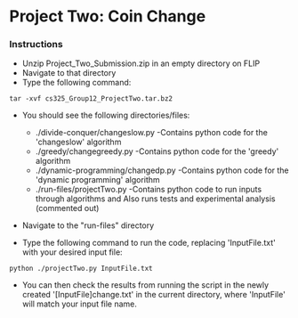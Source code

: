Project Two: Coin Change
===

### Instructions

* Unzip Project_Two_Submission.zip in an empty directory on FLIP  
* Navigate to that directory
* Type the following command:

```
tar -xvf cs325_Group12_ProjectTwo.tar.bz2
```

* You should see the following directories/files:

  * ./divide-conquer/changeslow.py   -Contains python code for the 'changeslow' algorithm
  * ./greedy/changegreedy.py  -Contains python code for the 'greedy' algorithm
  * ./dynamic-programming/changedp.py   -Contains python code for the 'dynamic programming' algorithm
  * ./run-files/projectTwo.py   -Contains python code to run inputs through algorithms and Also runs tests and experimental analysis (commented out)

* Navigate to the "run-files" directory
* Type the following command to run the code, replacing 'InputFile.txt' with your desired input file:

```
python ./projectTwo.py InputFile.txt
```

* You can then check the results from running the script in the newly created '[InputFile]change.txt' in the current directory, where 'InputFile' will match your input file name.
